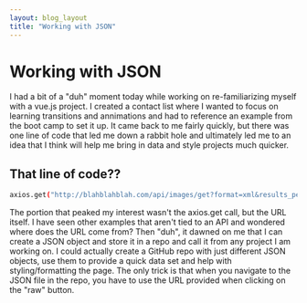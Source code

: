 ```yaml
---
layout: blog_layout
title: "Working with JSON"
---
```


Working with JSON
=========================
 
I had a bit of a "duh" moment today while working on re-familiarizing myself with a vue.js project. I created a contact list where I wanted to focus on learning transitions and annimations and had to reference an example from the boot camp to set it up. It came back to me fairly quickly, but there was one line of code that led me down a rabbit hole and ultimately led me to an idea that I think will help me bring in data and style projects much quicker.

## That line of code??
```bash
axios.get("http://blahblahblah.com/api/images/get?format=xml&results_per_page=6")
```

The portion that peaked my interest wasn't the axios.get call, but the URL itself. I have seen other examples that aren't tied to an API  and wondered where does the URL come from? Then "duh", it dawned on me that I can create a JSON object and store it in a repo and call it from any project I am working on. I could actually create a GitHub repo with just different JSON objects, use them to provide a quick data set and help with styling/formatting the page. The only trick is that when you navigate to the JSON file in the repo, you have to use the URL provided when clicking on the "raw" button.